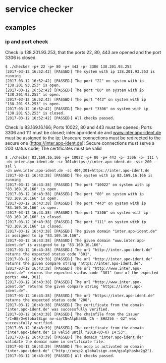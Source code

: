 # service checker

## examples

### ip and port check

Check ip 138.201.93.253, that the ports 22, 80, 443 are opened and the port 3306 is closed.

```
$ ./checker -p+ 22 -p+ 80 -p+ 443 -p- 3306 138.201.93.253
[2017-03-12 16:52:42] [PASSED‧] The system with ip 138.201.93.253 is running
[2017-03-12 16:52:42] [PASSED‧] The port "22" on system with ip "138.201.93.253" is open.
[2017-03-12 16:52:42] [PASSED‧] The port "80" on system with ip "138.201.93.253" is open.
[2017-03-12 16:52:42] [PASSED‧] The port "443" on system with ip "138.201.93.253" is open.
[2017-03-12 16:52:42] [PASSED‧] The port "3306" on system with ip "138.201.93.253" is closed.
[2017-03-12 16:52:42] [PASSED‧] All checks passed.
```

Check ip 83.169.16.166; Ports 10022, 80 and 443 must be opened; Ports 3306 and 111 must be closed; inter.apo-ident.de and www.inter.apo-ident.de must be assigned to the ip; Unsecure connections must be redirected to the secure one (https://inter.apo-ident.de); Secure connections must serve a 200 status code; The certificates must be valid

```
$ ./checker 83.169.16.166 -p+ 10022 -p+ 80 -p+ 443 -p- 3306 -p- 111 \
-dn inter.apo-ident.de -sc 301=https://inter.apo-ident.de -ssc 200 -ssl \
-dn www.inter.apo-ident.de -sc 404,301=https://inter.apo-ident.de
[2017-03-12 16:43:38] [PASSED‧] The system with ip 83.169.16.166 is running
[2017-03-12 16:43:38] [PASSED‧] The port "10022" on system with ip "83.169.16.166" is open.
[2017-03-12 16:43:38] [PASSED‧] The port "80" on system with ip "83.169.16.166" is open.
[2017-03-12 16:43:38] [PASSED‧] The port "443" on system with ip "83.169.16.166" is open.
[2017-03-12 16:43:38] [PASSED‧] The port "3306" on system with ip "83.169.16.166" is closed.
[2017-03-12 16:43:38] [PASSED‧] The port "111" on system with ip "83.169.16.166" is closed.
[2017-03-12 16:43:38] [PASSED‧] The given domain "inter.apo-ident.de" is assigned to ip "83.169.16.166".
[2017-03-12 16:43:38] [PASSED‧] The given domain "www.inter.apo-ident.de" is assigned to ip "83.169.16.166".
[2017-03-12 16:43:38] [PASSED‧] The url "http://inter.apo-ident.de" returns the expected status code "301".
[2017-03-12 16:43:38] [PASSED‧] The url "http://inter.apo-ident.de" returns the given compare string "https://inter.apo-ident.de".
[2017-03-12 16:43:38] [PASSED‧] The url "http://www.inter.apo-ident.de" returns the expected status code "301" (one of the expected ports: 404, 301).
[2017-03-12 16:43:38] [PASSED‧] The url "http://www.inter.apo-ident.de" returns the given compare string "https://inter.apo-ident.de".
[2017-03-12 16:43:38] [PASSED‧] The url "https://inter.apo-ident.de" returns the expected status code "200".
[2017-03-12 16:43:38] [PASSED‧] The certificate from the domain "inter.apo-ident.de" was successfully verified.
[2017-03-12 16:43:38] [PASSED‧] The chainfile from the issuer "/C=BE/O=GlobalSign nv-sa/CN=AlphaSSL CA - SHA256 - G2" was successfully verified.
[2017-03-12 16:43:39] [PASSED‧] The certificate from the domain "inter.apo-ident.de" is valid until "2018-03-07 14:53".
[2017-03-12 16:43:39] [PASSED‧] The domain "inter.apo-ident.de" validate the domain name in certificate file.
[2017-03-12 16:43:39] [PASSED‧] The ocsp is activated on domain "inter.apo-ident.de" ("http://ocsp2.globalsign.com/gsalphasha2g2").
[2017-03-12 16:43:39] [PASSED‧] All checks passed.
```
